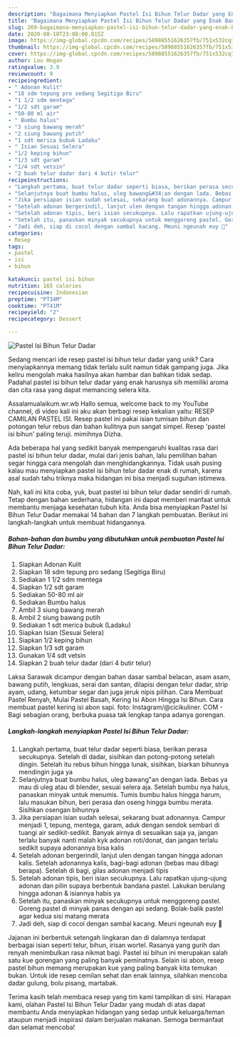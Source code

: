 ```yaml
---
description: "Bagaimana Menyiapkan Pastel Isi Bihun Telur Dadar yang Enak Banget"
title: "Bagaimana Menyiapkan Pastel Isi Bihun Telur Dadar yang Enak Banget"
slug: 269-bagaimana-menyiapkan-pastel-isi-bihun-telur-dadar-yang-enak-banget
date: 2020-08-10T23:08:00.815Z
image: https://img-global.cpcdn.com/recipes/58988551626357fb/751x532cq70/pastel-isi-bihun-telur-dadar-foto-resep-utama.jpg
thumbnail: https://img-global.cpcdn.com/recipes/58988551626357fb/751x532cq70/pastel-isi-bihun-telur-dadar-foto-resep-utama.jpg
cover: https://img-global.cpcdn.com/recipes/58988551626357fb/751x532cq70/pastel-isi-bihun-telur-dadar-foto-resep-utama.jpg
author: Lou Hogan
ratingvalue: 3.9
reviewcount: 9
recipeingredient:
- " Adonan Kulit"
- "18 sdm tepung pro sedang Segitiga Biru"
- "1 1/2 sdm mentega"
- "1/2 sdt garam"
- "50-80 ml air"
- " Bumbu halus"
- "3 siung bawang merah"
- "2 siung bawang putih"
- "1 sdt merica bubuk Ladaku"
- " Isian Sesuai Selera"
- "1/2 keping bihun"
- "1/3 sdt garam"
- "1/4 sdt vetsin"
- "2 buah telur dadar dari 4 butir telur"
recipeinstructions:
- "Langkah pertama, buat telur dadar seperti biasa, berikan perasa secukupnya. Setelah di dadar, sisihkan dan potong-potong setelah dingin. Setelah itu rebus bihun hingga lunak, sisihkan, biarkan bihunnya mendingin juga ya"
- "Selanjutnya buat bumbu halus, uleg bawang&#34;an dengan lada. Bebas ya mau di uleg atau di blender, sesuai selera aja. Setelah bumbu nya halus, panaskan minyak untuk menumis. Tumis bumbu halus hingga harum, lalu masukan bihun, beri perasa dan oseng hingga bumbu merata. Sisihkan osengan bihunnya"
- "Jika persiapan isian sudah selesai, sekarang buat adonannya. Campur menjadi 1, tepung, mentega, garam, aduk dengan sendok sembari di tuangi air sedikit-sedikit. Banyak airnya di sesuaikan saja ya, jangan terlalu banyak nanti malah kyk adonan roti/donat, dan jangan terlalu sedikit supaya adonannya bisa kalis"
- "Setelah adonan bergerindil, lanjut ulen dengan tangan hingga adonan kalis. Setelah adonannya kalis, bagi-bagi adonan (bebas mau dibagi berapa). Setelah di bagi, gilas adonan menjadi tipis"
- "Setelah adonan tipis, beri isian secukupnya. Lalu rapatkan ujung-ujung adonan dan pilin supaya berbentuk bandana pastel. Lakukan berulang hingga adonan &amp; isiannya habis ya"
- "Setelah itu, panaskan minyak secukupnya untuk menggoreng pastel. Goreng pastel di minyak panas dengan api sedang. Bolak-balik pastel agar kedua sisi matang merata"
- "Jadi deh, siap di cocol dengan sambal kacang. Meuni ngeunah euy 🤤"
categories:
- Resep
tags:
- pastel
- isi
- bihun

katakunci: pastel isi bihun 
nutrition: 165 calories
recipecuisine: Indonesian
preptime: "PT34M"
cooktime: "PT41M"
recipeyield: "2"
recipecategory: Dessert

---
```



![Pastel Isi Bihun Telur Dadar](https://img-global.cpcdn.com/recipes/58988551626357fb/751x532cq70/pastel-isi-bihun-telur-dadar-foto-resep-utama.jpg)

Sedang mencari ide resep pastel isi bihun telur dadar yang unik? Cara menyiapkannya memang tidak terlalu sulit namun tidak gampang juga. Jika keliru mengolah maka hasilnya akan hambar dan bahkan tidak sedap. Padahal pastel isi bihun telur dadar yang enak harusnya sih memiliki aroma dan cita rasa yang dapat memancing selera kita.

Assalamualaikum.wr.wb Hallo semua, welcome back to my YouTube channel, di video kali ini aku akan berbagi resep kekalian yaitu: RESEP CAMILAN PASTEL ISI. Resep pastel ini pakai isian tumisan bihun dan potongan telur rebus dan bahan kulitnya pun sangat simpel. Resep &#39;pastel isi bihun&#39; paling teruji. mimihnya Dizha.

Ada beberapa hal yang sedikit banyak mempengaruhi kualitas rasa dari pastel isi bihun telur dadar, mulai dari jenis bahan, lalu pemilihan bahan segar hingga cara mengolah dan menghidangkannya. Tidak usah pusing kalau mau menyiapkan pastel isi bihun telur dadar enak di rumah, karena asal sudah tahu triknya maka hidangan ini bisa menjadi suguhan istimewa.


Nah, kali ini kita coba, yuk, buat pastel isi bihun telur dadar sendiri di rumah. Tetap dengan bahan sederhana, hidangan ini dapat memberi manfaat untuk membantu menjaga kesehatan tubuh kita. Anda bisa menyiapkan Pastel Isi Bihun Telur Dadar memakai 14 bahan dan 7 langkah pembuatan. Berikut ini langkah-langkah untuk membuat hidangannya.

<!--inarticleads1-->

##### Bahan-bahan dan bumbu yang dibutuhkan untuk pembuatan Pastel Isi Bihun Telur Dadar:

1. Siapkan  Adonan Kulit
1. Siapkan 18 sdm tepung pro sedang (Segitiga Biru)
1. Sediakan 1 1/2 sdm mentega
1. Siapkan 1/2 sdt garam
1. Sediakan 50-80 ml air
1. Sediakan  Bumbu halus
1. Ambil 3 siung bawang merah
1. Ambil 2 siung bawang putih
1. Sediakan 1 sdt merica bubuk (Ladaku)
1. Siapkan  Isian (Sesuai Selera)
1. Siapkan 1/2 keping bihun
1. Siapkan 1/3 sdt garam
1. Gunakan 1/4 sdt vetsin
1. Siapkan 2 buah telur dadar (dari 4 butir telur)


Laksa Sarawak dicampur dengan bahan dasar sambal belacan, asam asam, bawang putih, lengkuas, serai dan santan, dilapisi dengan telur dadar, strip ayam, udang, ketumbar segar dan juga jeruk nipis pilihan. Cara Membuat Pastel Renyah, Mulai Pastel Basah, Kering Isi Abon Hingga Isi Bihun. Cara membuat pastel kering isi abon sapi. foto: Instagram/@cicikuliner. COM - Bagi sebagian orang, berbuka puasa tak lengkap tanpa adanya gorengan. 

<!--inarticleads2-->

##### Langkah-langkah menyiapkan Pastel Isi Bihun Telur Dadar:

1. Langkah pertama, buat telur dadar seperti biasa, berikan perasa secukupnya. Setelah di dadar, sisihkan dan potong-potong setelah dingin. Setelah itu rebus bihun hingga lunak, sisihkan, biarkan bihunnya mendingin juga ya
1. Selanjutnya buat bumbu halus, uleg bawang&#34;an dengan lada. Bebas ya mau di uleg atau di blender, sesuai selera aja. Setelah bumbu nya halus, panaskan minyak untuk menumis. Tumis bumbu halus hingga harum, lalu masukan bihun, beri perasa dan oseng hingga bumbu merata. Sisihkan osengan bihunnya
1. Jika persiapan isian sudah selesai, sekarang buat adonannya. Campur menjadi 1, tepung, mentega, garam, aduk dengan sendok sembari di tuangi air sedikit-sedikit. Banyak airnya di sesuaikan saja ya, jangan terlalu banyak nanti malah kyk adonan roti/donat, dan jangan terlalu sedikit supaya adonannya bisa kalis
1. Setelah adonan bergerindil, lanjut ulen dengan tangan hingga adonan kalis. Setelah adonannya kalis, bagi-bagi adonan (bebas mau dibagi berapa). Setelah di bagi, gilas adonan menjadi tipis
1. Setelah adonan tipis, beri isian secukupnya. Lalu rapatkan ujung-ujung adonan dan pilin supaya berbentuk bandana pastel. Lakukan berulang hingga adonan &amp; isiannya habis ya
1. Setelah itu, panaskan minyak secukupnya untuk menggoreng pastel. Goreng pastel di minyak panas dengan api sedang. Bolak-balik pastel agar kedua sisi matang merata
1. Jadi deh, siap di cocol dengan sambal kacang. Meuni ngeunah euy 🤤


Jajanan ini berbentuk setengah lingkaran dan di dalamnya terdapat berbagai isian seperti telur, bihun, irisan wortel. Rasanya yang gurih dan renyah menimbulkan rasa nikmat bagi. Pastel isi bihun ini merupakan salah satu kue gorengan yang paling banyak peminatnya. Selain isi abon, resep pastel bihun memang merupakan kue yang paling banyak kita temukan bukan. Untuk ide resep cemilan sehat dan enak lainnya, silahkan mencoba dadar gulung, bolu pisang, martabak. 

Terima kasih telah membaca resep yang tim kami tampilkan di sini. Harapan kami, olahan Pastel Isi Bihun Telur Dadar yang mudah di atas dapat membantu Anda menyiapkan hidangan yang sedap untuk keluarga/teman ataupun menjadi inspirasi dalam berjualan makanan. Semoga bermanfaat dan selamat mencoba!
